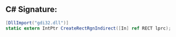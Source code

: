 
## C# Signature:
```cs
[DllImport("gdi32.dll")]
static extern IntPtr CreateRectRgnIndirect([In] ref RECT lprc);
```
